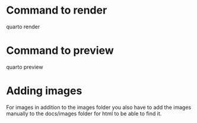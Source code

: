 # Command to render

quarto render


# Command to preview
quarto preview

# Adding images

For images in addition to the images folder you also have to add the images
manually to the docs/images folder for html to be able to find it.
